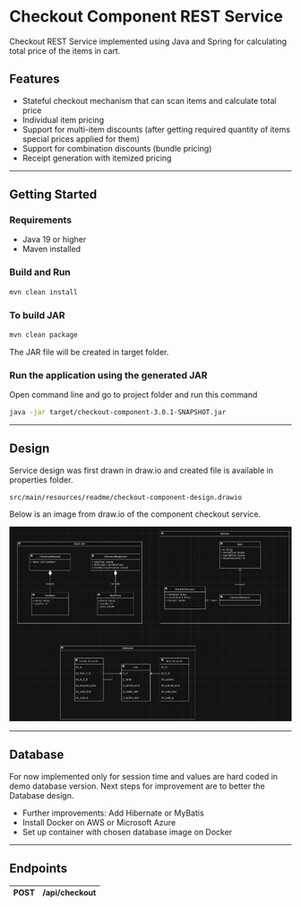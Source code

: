 # Checkout Component REST Service

Checkout REST Service implemented using Java and Spring for calculating total price of the items in cart.

## Features
- Stateful checkout mechanism that can scan items and calculate total price
- Individual item pricing
- Support for multi-item discounts (after getting required quantity of items special prices applied for them)
- Support for combination discounts (bundle pricing)
- Receipt generation with itemized pricing

---
## Getting Started

### Requirements
- Java 19 or higher
- Maven installed

### Build and Run
```bash
mvn clean install
```

### To build JAR
```bash
mvn clean package
```
The JAR file will be created in target folder.

### Run the application using the generated JAR
Open command line and go to project folder and run this command
```bash
java -jar target/checkout-component-3.0.1-SNAPSHOT.jar
```

---

## Design
Service design was first drawn in draw.io and created file is available in properties folder.
```
src/main/resources/readme/checkout-component-design.drawio
```
Below is an image from draw.io of the component checkout service.

<img src="src/main/resources/readme/RestAPI.png" alt="Link to" title="Link to" />

---

## Database

For now implemented only for session time and values are hard coded in demo database version. 
Next steps for improvement are to better the Database design. 
- Further improvements: Add Hibernate or MyBatis
- Install Docker on AWS or Microsoft Azure
- Set up container with chosen database image on Docker

---

## Endpoints
| POST | /api/checkout |
|------|---------------|
